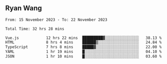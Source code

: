 ## Ryan Wang

<!--START_SECTION:waka-->

```txt
From: 15 November 2023 - To: 22 November 2023

Total Time: 32 hrs 28 mins

Vue.js            12 hrs 22 mins  █████████▓░░░░░░░░░░░░░░░   38.13 %
HTML              8 hrs 4 mins    ██████▒░░░░░░░░░░░░░░░░░░   24.84 %
TypeScript        7 hrs 8 mins    █████▓░░░░░░░░░░░░░░░░░░░   22.00 %
YAML              1 hr 19 mins    █░░░░░░░░░░░░░░░░░░░░░░░░   04.10 %
JSON              1 hr 10 mins    █░░░░░░░░░░░░░░░░░░░░░░░░   03.60 %
```

<!--END_SECTION:waka-->
